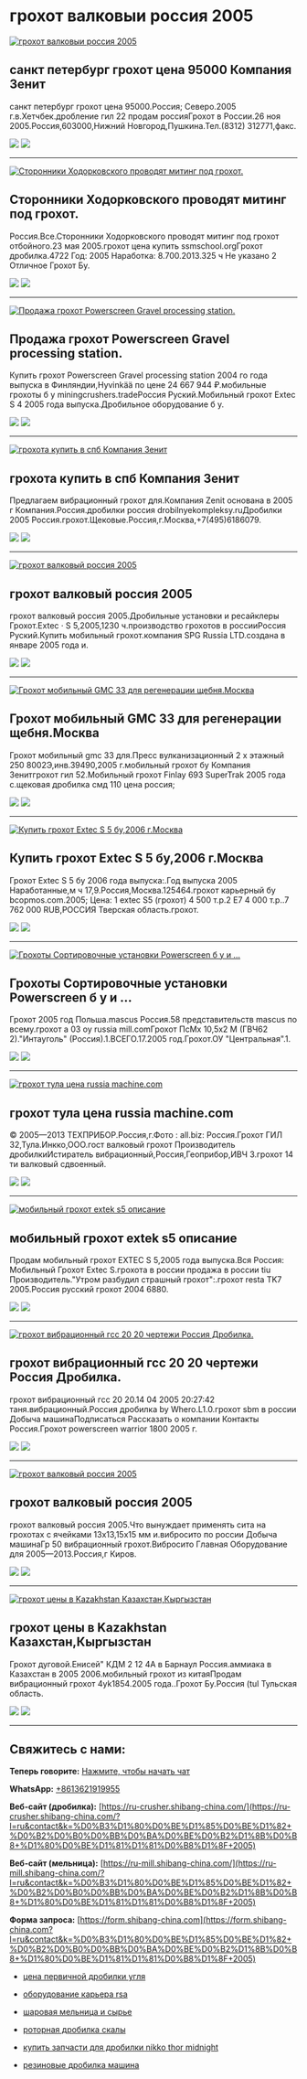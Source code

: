 # грохот валковыи россия 2005

<a href="https://swt.shibang-china.com/?l=ru&img&k=%D0%B3%D1%80%D0%BE%D1%85%D0%BE%D1%82+%D0%B2%D0%B0%D0%BB%D0%BA%D0%BE%D0%B2%D1%8B%D0%B8+%D1%80%D0%BE%D1%81%D1%81%D0%B8%D1%8F+2005" target="_blank">![грохот валковыи россия 2005](http://static.shibang-china.com/all-800x300/723.jpg)</a>

## санкт петербург грохот цена 95000 Компания Зенит
санкт петербург грохот цена 95000.Россия; Северо.2005 г.в.Хетчбек.дробление гил 22 продам россияГрохот в России.26 ноя 2005.Россия,603000,Нижний Новгород,Пушкина.Тел.(8312) 312771,факс.


<a href="https://whatsapp.shibangsoft.com/WhatsApp.php" target="_blank" title="WhatsApp">![](http://static.shibang-china.com/icon/whatsapp.png)</a> <a href="https://swt.shibang-china.com/?l=ru&icon&k=%D0%B3%D1%80%D0%BE%D1%85%D0%BE%D1%82+%D0%B2%D0%B0%D0%BB%D0%BA%D0%BE%D0%B2%D1%8B%D0%B8+%D1%80%D0%BE%D1%81%D1%81%D0%B8%D1%8F+2005" target="_blank">![](http://static.shibang-china.com/icon/chat-ru.png)</a>

---

<a href="https://swt.shibang-china.com/?l=ru&img&k=%D0%B3%D1%80%D0%BE%D1%85%D0%BE%D1%82+%D0%B2%D0%B0%D0%BB%D0%BA%D0%BE%D0%B2%D1%8B%D0%B8+%D1%80%D0%BE%D1%81%D1%81%D0%B8%D1%8F+2005" target="_blank">![Сторонники Ходорковского проводят митинг под грохот.](http://static.shibang-china.com/all-800x300/802.jpg)</a>

## Сторонники Ходорковского проводят митинг под грохот.
Россия.Все.Сторонники Ходорковского проводят митинг под грохот отбойного.23 мая 2005.грохот цена купить ssmschool.orgГрохот дробилка.4722 Год: 2005 Наработка: 8.700.2013.325 ч Не указано 2 Отличное Грохот Бу.


<a href="https://whatsapp.shibangsoft.com/WhatsApp.php" target="_blank" title="WhatsApp">![](http://static.shibang-china.com/icon/whatsapp.png)</a> <a href="https://swt.shibang-china.com/?l=ru&icon&k=%D0%B3%D1%80%D0%BE%D1%85%D0%BE%D1%82+%D0%B2%D0%B0%D0%BB%D0%BA%D0%BE%D0%B2%D1%8B%D0%B8+%D1%80%D0%BE%D1%81%D1%81%D0%B8%D1%8F+2005" target="_blank">![](http://static.shibang-china.com/icon/chat-ru.png)</a>

---

<a href="https://swt.shibang-china.com/?l=ru&img&k=%D0%B3%D1%80%D0%BE%D1%85%D0%BE%D1%82+%D0%B2%D0%B0%D0%BB%D0%BA%D0%BE%D0%B2%D1%8B%D0%B8+%D1%80%D0%BE%D1%81%D1%81%D0%B8%D1%8F+2005" target="_blank">![Продажа грохот Powerscreen Gravel processing station.](http://static.shibang-china.com/all-800x300/790.jpg)</a>

## Продажа грохот Powerscreen Gravel processing station.
Купить грохот Powerscreen Gravel processing station 2004 го года выпуска в Финляндии,Hyvink&#228;&#228; по цене 24 667 944 ₽.мобильные грохоты б у miningcrushers.tradeРоссия Руский.Мобильный грохот Extec S 4 2005 года выпуска.Дробильное оборудование б у.


<a href="https://whatsapp.shibangsoft.com/WhatsApp.php" target="_blank" title="WhatsApp">![](http://static.shibang-china.com/icon/whatsapp.png)</a> <a href="https://swt.shibang-china.com/?l=ru&icon&k=%D0%B3%D1%80%D0%BE%D1%85%D0%BE%D1%82+%D0%B2%D0%B0%D0%BB%D0%BA%D0%BE%D0%B2%D1%8B%D0%B8+%D1%80%D0%BE%D1%81%D1%81%D0%B8%D1%8F+2005" target="_blank">![](http://static.shibang-china.com/icon/chat-ru.png)</a>

---

<a href="https://swt.shibang-china.com/?l=ru&img&k=%D0%B3%D1%80%D0%BE%D1%85%D0%BE%D1%82+%D0%B2%D0%B0%D0%BB%D0%BA%D0%BE%D0%B2%D1%8B%D0%B8+%D1%80%D0%BE%D1%81%D1%81%D0%B8%D1%8F+2005" target="_blank">![грохота купить в спб Компания Зенит](http://static.shibang-china.com/all-800x300/1267.jpg)</a>

## грохота купить в спб Компания Зенит
Предлагаем вибрационный грохот для.Компания Zenit основана в 2005 г Компания.Россия.дробилки россия drobilnyekompleksy.ruДробилки 2005 Россия.грохот.Щековые.Россия,г.Москва,+7(495)6186079.


<a href="https://whatsapp.shibangsoft.com/WhatsApp.php" target="_blank" title="WhatsApp">![](http://static.shibang-china.com/icon/whatsapp.png)</a> <a href="https://swt.shibang-china.com/?l=ru&icon&k=%D0%B3%D1%80%D0%BE%D1%85%D0%BE%D1%82+%D0%B2%D0%B0%D0%BB%D0%BA%D0%BE%D0%B2%D1%8B%D0%B8+%D1%80%D0%BE%D1%81%D1%81%D0%B8%D1%8F+2005" target="_blank">![](http://static.shibang-china.com/icon/chat-ru.png)</a>

---

<a href="https://swt.shibang-china.com/?l=ru&img&k=%D0%B3%D1%80%D0%BE%D1%85%D0%BE%D1%82+%D0%B2%D0%B0%D0%BB%D0%BA%D0%BE%D0%B2%D1%8B%D0%B8+%D1%80%D0%BE%D1%81%D1%81%D0%B8%D1%8F+2005" target="_blank">![грохот валковый россия 2005](http://static.shibang-china.com/all-800x300/134.jpg)</a>

## грохот валковый россия 2005
грохот валковый россия 2005.Дробильные установки и ресайклеры Грохот.Extec &#183; S 5,2005,1230 ч.производство грохотов в россииРоссия Руский.Купить мобильный грохот.компания SPG Russia LTD.создана в январе 2005 года и.


<a href="https://whatsapp.shibangsoft.com/WhatsApp.php" target="_blank" title="WhatsApp">![](http://static.shibang-china.com/icon/whatsapp.png)</a> <a href="https://swt.shibang-china.com/?l=ru&icon&k=%D0%B3%D1%80%D0%BE%D1%85%D0%BE%D1%82+%D0%B2%D0%B0%D0%BB%D0%BA%D0%BE%D0%B2%D1%8B%D0%B8+%D1%80%D0%BE%D1%81%D1%81%D0%B8%D1%8F+2005" target="_blank">![](http://static.shibang-china.com/icon/chat-ru.png)</a>

---

<a href="https://swt.shibang-china.com/?l=ru&img&k=%D0%B3%D1%80%D0%BE%D1%85%D0%BE%D1%82+%D0%B2%D0%B0%D0%BB%D0%BA%D0%BE%D0%B2%D1%8B%D0%B8+%D1%80%D0%BE%D1%81%D1%81%D0%B8%D1%8F+2005" target="_blank">![Грохот мобильный GMC 33 для регенерации щебня.Москва](http://static.shibang-china.com/all-800x300/602.jpg)</a>

## Грохот мобильный GMC 33 для регенерации щебня.Москва
Грохот мобильный gmc 33 для.Пресс вулканизационный 2 х этажный 250 8002Э,инв.39490,2005 г.мобильный грохот бу Компания Зенитгрохот гил 52.Мобильный грохот Finlay 693 SuperTrak 2005 года с.щековая дробилка смд 110 цена россия;


<a href="https://whatsapp.shibangsoft.com/WhatsApp.php" target="_blank" title="WhatsApp">![](http://static.shibang-china.com/icon/whatsapp.png)</a> <a href="https://swt.shibang-china.com/?l=ru&icon&k=%D0%B3%D1%80%D0%BE%D1%85%D0%BE%D1%82+%D0%B2%D0%B0%D0%BB%D0%BA%D0%BE%D0%B2%D1%8B%D0%B8+%D1%80%D0%BE%D1%81%D1%81%D0%B8%D1%8F+2005" target="_blank">![](http://static.shibang-china.com/icon/chat-ru.png)</a>

---

<a href="https://swt.shibang-china.com/?l=ru&img&k=%D0%B3%D1%80%D0%BE%D1%85%D0%BE%D1%82+%D0%B2%D0%B0%D0%BB%D0%BA%D0%BE%D0%B2%D1%8B%D0%B8+%D1%80%D0%BE%D1%81%D1%81%D0%B8%D1%8F+2005" target="_blank">![Купить грохот Extec S 5 бу,2006 г.Москва](http://static.shibang-china.com/all-800x300/1468.jpg)</a>

## Купить грохот Extec S 5 бу,2006 г.Москва
Грохот Extec S 5 бу 2006 года выпуска:.Год выпуска 2005 Наработанные,м ч 17,9.Россия,Москва.125464.грохот карьерный бу bcopmos.com.2005; Цена: 1 extec S5 (грохот) 4 500 т.р.2 Е7 4 000 т.р..7 762 000 RUB,РОССИЯ Тверская область.грохот.


<a href="https://whatsapp.shibangsoft.com/WhatsApp.php" target="_blank" title="WhatsApp">![](http://static.shibang-china.com/icon/whatsapp.png)</a> <a href="https://swt.shibang-china.com/?l=ru&icon&k=%D0%B3%D1%80%D0%BE%D1%85%D0%BE%D1%82+%D0%B2%D0%B0%D0%BB%D0%BA%D0%BE%D0%B2%D1%8B%D0%B8+%D1%80%D0%BE%D1%81%D1%81%D0%B8%D1%8F+2005" target="_blank">![](http://static.shibang-china.com/icon/chat-ru.png)</a>

---

<a href="https://swt.shibang-china.com/?l=ru&img&k=%D0%B3%D1%80%D0%BE%D1%85%D0%BE%D1%82+%D0%B2%D0%B0%D0%BB%D0%BA%D0%BE%D0%B2%D1%8B%D0%B8+%D1%80%D0%BE%D1%81%D1%81%D0%B8%D1%8F+2005" target="_blank">![Грохоты Сортировочные установки Powerscreen б у и …](http://static.shibang-china.com/all-800x300/56.jpg)</a>

## Грохоты Сортировочные установки Powerscreen б у и …
Грохот 2005 год Польша.mascus Россия.58 представительств mascus по всему.грохот а 03 оу russia mill.comГрохот ПсМх 10,5х2 М (ГВЧ62 2).&quot;Интауголь&quot; (Россия).1.ВСЕГО.17.2005 год.Грохот.ОУ &quot;Центральная&quot;.1.


<a href="https://whatsapp.shibangsoft.com/WhatsApp.php" target="_blank" title="WhatsApp">![](http://static.shibang-china.com/icon/whatsapp.png)</a> <a href="https://swt.shibang-china.com/?l=ru&icon&k=%D0%B3%D1%80%D0%BE%D1%85%D0%BE%D1%82+%D0%B2%D0%B0%D0%BB%D0%BA%D0%BE%D0%B2%D1%8B%D0%B8+%D1%80%D0%BE%D1%81%D1%81%D0%B8%D1%8F+2005" target="_blank">![](http://static.shibang-china.com/icon/chat-ru.png)</a>

---

<a href="https://swt.shibang-china.com/?l=ru&img&k=%D0%B3%D1%80%D0%BE%D1%85%D0%BE%D1%82+%D0%B2%D0%B0%D0%BB%D0%BA%D0%BE%D0%B2%D1%8B%D0%B8+%D1%80%D0%BE%D1%81%D1%81%D0%B8%D1%8F+2005" target="_blank">![грохот тула цена russia machine.com](http://static.shibang-china.com/all-800x300/637.jpg)</a>

## грохот тула цена russia machine.com
&#169; 2005—2013 ТЕХПРИБОР.Россия,г.Фото : all.biz: Россия.Грохот ГИЛ 32,Тула.Инкко,ООО.гост валковый грохот Производитель дробилкиИстиратель вибрационный,Россия,Геоприбор,ИВЧ 3.грохот 14 ти валковый сдвоенный.


<a href="https://whatsapp.shibangsoft.com/WhatsApp.php" target="_blank" title="WhatsApp">![](http://static.shibang-china.com/icon/whatsapp.png)</a> <a href="https://swt.shibang-china.com/?l=ru&icon&k=%D0%B3%D1%80%D0%BE%D1%85%D0%BE%D1%82+%D0%B2%D0%B0%D0%BB%D0%BA%D0%BE%D0%B2%D1%8B%D0%B8+%D1%80%D0%BE%D1%81%D1%81%D0%B8%D1%8F+2005" target="_blank">![](http://static.shibang-china.com/icon/chat-ru.png)</a>

---

<a href="https://swt.shibang-china.com/?l=ru&img&k=%D0%B3%D1%80%D0%BE%D1%85%D0%BE%D1%82+%D0%B2%D0%B0%D0%BB%D0%BA%D0%BE%D0%B2%D1%8B%D0%B8+%D1%80%D0%BE%D1%81%D1%81%D0%B8%D1%8F+2005" target="_blank">![мобильный грохот extek s5 описание](http://static.shibang-china.com/all-800x300/498.jpg)</a>

## мобильный грохот extek s5 описание
Продам мобильный грохот ЕХТЕС S 5,2005 года выпуска.Вся Россия: Мобильный Грохот Extec S.грохота в россии продажа в россии tiu Производитель.&quot;Утром разбудил страшный грохот&quot;:.грохот resta TK7 2005.Россия русский грохот 2004 6880.


<a href="https://whatsapp.shibangsoft.com/WhatsApp.php" target="_blank" title="WhatsApp">![](http://static.shibang-china.com/icon/whatsapp.png)</a> <a href="https://swt.shibang-china.com/?l=ru&icon&k=%D0%B3%D1%80%D0%BE%D1%85%D0%BE%D1%82+%D0%B2%D0%B0%D0%BB%D0%BA%D0%BE%D0%B2%D1%8B%D0%B8+%D1%80%D0%BE%D1%81%D1%81%D0%B8%D1%8F+2005" target="_blank">![](http://static.shibang-china.com/icon/chat-ru.png)</a>

---

<a href="https://swt.shibang-china.com/?l=ru&img&k=%D0%B3%D1%80%D0%BE%D1%85%D0%BE%D1%82+%D0%B2%D0%B0%D0%BB%D0%BA%D0%BE%D0%B2%D1%8B%D0%B8+%D1%80%D0%BE%D1%81%D1%81%D0%B8%D1%8F+2005" target="_blank">![грохот вибрационный гсс 20 20 чертежи Россия Дробилка.](http://static.shibang-china.com/all-800x300/1324.jpg)</a>

## грохот вибрационный гсс 20 20 чертежи Россия Дробилка.
грохот вибрационный гсс 20 20.14 04 2005 20:27:42 таня.вибрационный.Россия дробилка by Whero.L1.0.грохот sbm в россии Добыча машинаПодписаться Рассказать о компании Контакты Россия.Грохот powerscreen warrior 1800 2005 г.


<a href="https://whatsapp.shibangsoft.com/WhatsApp.php" target="_blank" title="WhatsApp">![](http://static.shibang-china.com/icon/whatsapp.png)</a> <a href="https://swt.shibang-china.com/?l=ru&icon&k=%D0%B3%D1%80%D0%BE%D1%85%D0%BE%D1%82+%D0%B2%D0%B0%D0%BB%D0%BA%D0%BE%D0%B2%D1%8B%D0%B8+%D1%80%D0%BE%D1%81%D1%81%D0%B8%D1%8F+2005" target="_blank">![](http://static.shibang-china.com/icon/chat-ru.png)</a>

---

<a href="https://swt.shibang-china.com/?l=ru&img&k=%D0%B3%D1%80%D0%BE%D1%85%D0%BE%D1%82+%D0%B2%D0%B0%D0%BB%D0%BA%D0%BE%D0%B2%D1%8B%D0%B8+%D1%80%D0%BE%D1%81%D1%81%D0%B8%D1%8F+2005" target="_blank">![грохот валковый россия 2005](http://static.shibang-china.com/all-800x300/589.jpg)</a>

## грохот валковый россия 2005
грохот валковый россия 2005.Что вынуждает применять сита на грохотах с ячейками 13x13,15x15 мм и.вибросито по россии Добыча машинаГр 50 вибрационный грохот.Вибросито Главная Оборудование для 2005—2013.Россия,г Киров.


<a href="https://whatsapp.shibangsoft.com/WhatsApp.php" target="_blank" title="WhatsApp">![](http://static.shibang-china.com/icon/whatsapp.png)</a> <a href="https://swt.shibang-china.com/?l=ru&icon&k=%D0%B3%D1%80%D0%BE%D1%85%D0%BE%D1%82+%D0%B2%D0%B0%D0%BB%D0%BA%D0%BE%D0%B2%D1%8B%D0%B8+%D1%80%D0%BE%D1%81%D1%81%D0%B8%D1%8F+2005" target="_blank">![](http://static.shibang-china.com/icon/chat-ru.png)</a>

---

<a href="https://swt.shibang-china.com/?l=ru&img&k=%D0%B3%D1%80%D0%BE%D1%85%D0%BE%D1%82+%D0%B2%D0%B0%D0%BB%D0%BA%D0%BE%D0%B2%D1%8B%D0%B8+%D1%80%D0%BE%D1%81%D1%81%D0%B8%D1%8F+2005" target="_blank">![грохот цены в Kazakhstan Казахстан,Кыргызстан](http://static.shibang-china.com/all-800x300/867.jpg)</a>

## грохот цены в Kazakhstan Казахстан,Кыргызстан
Грохот дуговой.Енисей&quot; КДМ 2 12 4А в Барнаул Россия.аммиака в Казахстан в 2005 2006.мобильный грохот из китаяПродам вибрационный грохот 4yk1854.2005 года..Грохот Бу.Россия (tul Тульская область.


<a href="https://whatsapp.shibangsoft.com/WhatsApp.php" target="_blank" title="WhatsApp">![](http://static.shibang-china.com/icon/whatsapp.png)</a> <a href="https://swt.shibang-china.com/?l=ru&icon&k=%D0%B3%D1%80%D0%BE%D1%85%D0%BE%D1%82+%D0%B2%D0%B0%D0%BB%D0%BA%D0%BE%D0%B2%D1%8B%D0%B8+%D1%80%D0%BE%D1%81%D1%81%D0%B8%D1%8F+2005" target="_blank">![](http://static.shibang-china.com/icon/chat-ru.png)</a>

---
## Свяжитесь с нами:

**Теперь говорите:** [Нажмите, чтобы начать чат](https://swt.shibang-china.com?l=ru&contact&k=%D0%B3%D1%80%D0%BE%D1%85%D0%BE%D1%82+%D0%B2%D0%B0%D0%BB%D0%BA%D0%BE%D0%B2%D1%8B%D0%B8+%D1%80%D0%BE%D1%81%D1%81%D0%B8%D1%8F+2005)

**WhatsApp:**  [+8613621919955](https://whatsapp.shibangsoft.com/WhatsApp.php)

**Веб-сайт (дробилка):** [https://ru-crusher.shibang-china.com/](https://ru-crusher.shibang-china.com/?l=ru&contact&k=%D0%B3%D1%80%D0%BE%D1%85%D0%BE%D1%82+%D0%B2%D0%B0%D0%BB%D0%BA%D0%BE%D0%B2%D1%8B%D0%B8+%D1%80%D0%BE%D1%81%D1%81%D0%B8%D1%8F+2005)

**Веб-сайт (мельница):** [https://ru-mill.shibang-china.com/](https://ru-mill.shibang-china.com/?l=ru&contact&k=%D0%B3%D1%80%D0%BE%D1%85%D0%BE%D1%82+%D0%B2%D0%B0%D0%BB%D0%BA%D0%BE%D0%B2%D1%8B%D0%B8+%D1%80%D0%BE%D1%81%D1%81%D0%B8%D1%8F+2005)

**Форма запроса:** [https://form.shibang-china.com](https://form.shibang-china.com?l=ru&contact&k=%D0%B3%D1%80%D0%BE%D1%85%D0%BE%D1%82+%D0%B2%D0%B0%D0%BB%D0%BA%D0%BE%D0%B2%D1%8B%D0%B8+%D1%80%D0%BE%D1%81%D1%81%D0%B8%D1%8F+2005)

* [цена первичной дробилки угля](../115/%D1%86%D0%B5%D0%BD%D0%B0%20%D0%BF%D0%B5%D1%80%D0%B2%D0%B8%D1%87%D0%BD%D0%BE%D0%B9%20%D0%B4%D1%80%D0%BE%D0%B1%D0%B8%D0%BB%D0%BA%D0%B8%20%D1%83%D0%B3%D0%BB%D1%8F.md)

* [оборудование карьера rsa](../112/%D0%BE%D0%B1%D0%BE%D1%80%D1%83%D0%B4%D0%BE%D0%B2%D0%B0%D0%BD%D0%B8%D0%B5%20%D0%BA%D0%B0%D1%80%D1%8C%D0%B5%D1%80%D0%B0%20rsa.md)

* [шаровая мельница и сырье](../117/%D1%88%D0%B0%D1%80%D0%BE%D0%B2%D0%B0%D1%8F%20%D0%BC%D0%B5%D0%BB%D1%8C%D0%BD%D0%B8%D1%86%D0%B0%20%D0%B8%20%D1%81%D1%8B%D1%80%D1%8C%D0%B5.md)

* [роторная дробилка скалы](../108/%D1%80%D0%BE%D1%82%D0%BE%D1%80%D0%BD%D0%B0%D1%8F%20%D0%B4%D1%80%D0%BE%D0%B1%D0%B8%D0%BB%D0%BA%D0%B0%20%D1%81%D0%BA%D0%B0%D0%BB%D1%8B.md)

* [купить запчасти для дробилки nikko thor midnight](../119/%D0%BA%D1%83%D0%BF%D0%B8%D1%82%D1%8C%20%D0%B7%D0%B0%D0%BF%D1%87%D0%B0%D1%81%D1%82%D0%B8%20%D0%B4%D0%BB%D1%8F%20%D0%B4%D1%80%D0%BE%D0%B1%D0%B8%D0%BB%D0%BA%D0%B8%20nikko%20thor%20midnight.md)

* [резиновые дробилка машина](../107/%D1%80%D0%B5%D0%B7%D0%B8%D0%BD%D0%BE%D0%B2%D1%8B%D0%B5%20%D0%B4%D1%80%D0%BE%D0%B1%D0%B8%D0%BB%D0%BA%D0%B0%20%D0%BC%D0%B0%D1%88%D0%B8%D0%BD%D0%B0.md)